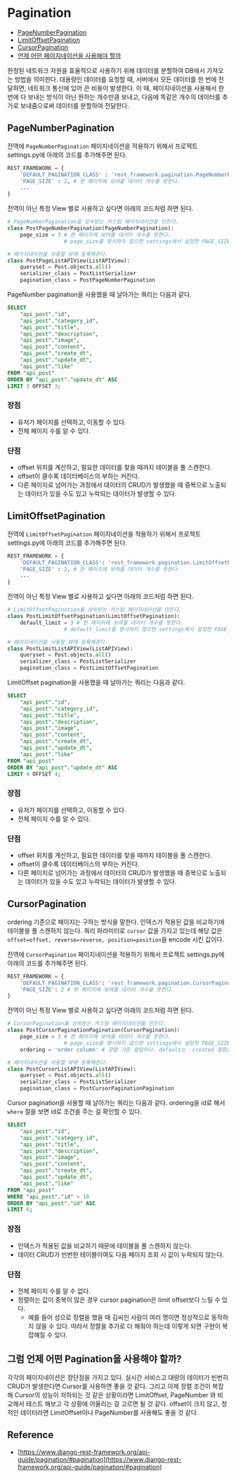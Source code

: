 # Pagination
- [PageNumberPagination](#pagenumberpagination)
- [LimitOffsetPagination](#limitoffsetpagination)
- [CursorPagination](#cursorpagination)
- [언제 어떤 페이지네이션을 사용해야 할까](#그럼-언제-어떤-pagination을-사용해야-할까)

한정된 네트워크 자원을 효율적으로 사용하기 위해 데이터를 분할하여 DB에서 가져오는 방법을 의미한다.
대용량인 데이터를 요청할 때, 서버에서 모든 데이터를 한 번에 전달하면, 네트워크 통신에 있어 큰 비용이 발생한다.
이 때, 페이지네이션을 사용해서 한 번에 다 보내는 방식이 아닌 원하는 개수만큼 보내고, 다음에 똑같은 개수의 데이터를 추가로 보내줌으로써 데이터를 분할하여 전달한다.

## PageNumberPagination
전역에 `PageNumberPagination` 페이지네이션을 적용하기 위해서 프로젝트 settings.py에 아래의 코드를 추가해주면 된다.

```python
REST_FRAMEWORK = {
    'DEFAULT_PAGINATION_CLASS' : 'rest_framework.pagination.PageNumberPagination',
    'PAGE_SIZE' : 2, # 한 페이지에 보여줄 데이터 개수를 뜻한다.
    ...
}
```

전역이 아닌 특정 View 별로 사용하고 싶다면 아래의 코드처럼 하면 된다.

```python
# PageNumberPagination을 상속받는 커스텀 페이지네이션을 만든다.
class PostPageNumberPagination(PageNumberPagination):
    page_size = 3 # 한 페이지에 보여줄 데이터 개수를 뜻한다. 
                  # page_size를 명시하지 않으면 settings에서 설정한 PAGE_SIZE를 따르고, 만약 명시되어 있지 않다면 전체 데이터를 반환한다.

# 페이지네이션을 사용할 뷰에 등록해준다.
class PostPageListAPIView(ListAPIView):
    queryset = Post.objects.all()
    serializer_class = PostListSerializer
    pagination_class = PostPageNumberPagination
```

PageNumber pagination을 사용했을 때 날아가는 쿼리는 다음과 같다.
```SQL
SELECT 
    "api_post"."id",
    "api_post"."category_id",
    "api_post"."title",
    "api_post"."description",
    "api_post"."image",
    "api_post"."content",
    "api_post"."create_dt",
    "api_post"."update_dt",
    "api_post"."like"
FROM "api_post"
ORDER BY "api_post"."update_dt" ASC
LIMIT 3 OFFSET 3;
```

### 장점
- 유저가 페이지를 선택하고, 이동할 수 있다.
- 전체 페이지 수를 알 수 있다.

### 단점
- offset 위치를 계산하고, 필요한 데이터를 찾을 때까지 테이블을 풀 스캔한다.
- offset이 클수록 데이터베이스의 부하는 커진다.
- 다른 페이지로 넘어가는 과정에서 데이터의 CRUD가 발생했을 때 중복으로 노출되는 데이터가 있을 수도 있고 누락되는 데이터가 발생할 수 있다.

## LimitOffsetPagination
전역에 `LimitOffsetPagination` 페이지네이션을 적용하기 위해서 프로젝트 settings.py에 아래의 코드를 추가해주면 된다.
```python
REST_FRAMEWORK = {
    'DEFAULT_PAGINATION_CLASS': 'rest_framework.pagination.LimitOffsetPagination',
    'PAGE_SIZE' : 2, # 한 페이지에 보여줄 데이터 개수를 뜻한다.
    ...
}
```

전역이 아닌 특정 View 별로 사용하고 싶다면 아래의 코드처럼 하면 된다.

```python
# LimitOffsetPagination을 상속받는 커스텀 페이지네이션을 만든다.
class PostLimitOffsetPagination(LimitOffsetPagination):
    default_limit = 3 # 한 페이지에 보여줄 데이터 개수를 뜻한다. 
                  # default_limit를 명시하지 않으면 settings에서 설정한 PAGE_SIZE를 따르고, 만약 명시되어 있지 않다면 전체 데이터를 반환한다.

# 페이지네이션을 사용할 뷰에 등록해준다.
class PostLimitListAPIView(ListAPIView):
    queryset = Post.objects.all()
    serializer_class = PostListSerializer
    pagination_class = PostLimitOffsetPagination
```

LimitOffset pagination을 사용했을 때 날아가는 쿼리는 다음과 같다.
```SQL
SELECT
    "api_post"."id",
    "api_post"."category_id",
    "api_post"."title",
    "api_post"."description",
    "api_post"."image",
    "api_post"."content",
    "api_post"."create_dt",
    "api_post"."update_dt",
    "api_post"."like"
FROM "api_post"
ORDER BY "api_post"."update_dt" ASC
LIMIT 4 OFFSET 4;
```

### 장점
- 유저가 페이지를 선택하고, 이동할 수 있다.
- 전체 페이지 수를 알 수 있다.

### 단점
- offset 위치를 계산하고, 필요한 데이터를 찾을 때까지 테이블을 풀 스캔한다.
- offset이 클수록 데이터베이스의 부하는 커진다.
- 다른 페이지로 넘어가는 과정에서 데이터의 CRUD가 발생했을 때 중복으로 노출되는 데이터가 있을 수도 있고 누락되는 데이터가 발생할 수 있다.

## CursorPagination
ordering 기준으로 페이지는 구하는 방식을 말한다. 인덱스가 적용된 값을 비교하기에 테이블을 풀 스캔하지 않는다.
쿼리 파라미터로 `cursor` 값을 가지고 있는데 해당 값은 `offset=offset, reverse=reverse, position=position`을 encode 시킨 값이다.

전역에 `CursorPagination` 페이지네이션을 적용하기 위해서 프로젝트 settings.py에 아래의 코드를 추가해주면 된다.

```python
REST_FRAMEWORK = {
    'DEFAULT_PAGINATION_CLASS': 'rest_framework.pagination.CursorPagination',
    'PAGE_SIZE': 2 # 한 페이지에 보여줄 데이터 개수를 뜻한다.
}
```

전역이 아닌 특정 View 별로 사용하고 싶다면 아래의 코드처럼 하면 된다.

```python
# CursorPagination을 상속받는 커스텀 페이지네이션을 만든다.
class PostCursorPaginationPagination(CursorPagination):
    page_size = 3 # 한 페이지에 보여줄 데이터 개수를 뜻한다. 
                  # page_size를 명시하지 않으면 settings에서 설정한 PAGE_SIZE를 따르고, 만약 명시되어 있지 않다면 전체 데이터를 반환한다.
    ordering = 'order column' # 정렬 기준 컬럼이다. default는 -created 컬럼을 기준으로 한다. 컬럼명 앞에 "-"가 붙으면 내림 차순이다.

# 페이지네이션을 사용할 뷰에 등록해준다.
class PostCursorListAPIView(ListAPIView):
    queryset = Post.objects.all()
    serializer_class = PostListSerializer
    pagination_class = PostCursorPaginationPagination
```

Cursor pagination을 사용할 때 날아가는 쿼리는 다음과 같다. ordering을 id로 해서 `where` 절을 보면 id로 조건을 주는 걸 확인할 수 있다.
```SQL
SELECT
    "api_post"."id",
    "api_post"."category_id",
    "api_post"."title",
    "api_post"."description",
    "api_post"."image",
    "api_post"."content",
    "api_post"."create_dt",
    "api_post"."update_dt",
    "api_post"."like"
FROM "api_post"
WHERE "api_post"."id" > 10
ORDER BY "api_post"."id" ASC
LIMIT 6;
```

### 장점
- 인덱스가 적용된 값을 비교하기 때문에 테이블을 풀 스캔하지 않는다.
- 데이터 CRUD가 빈번한 테이블이여도 다음 페이지 조회 시 값이 누락되지 않는다.

### 단점
- 전체 페이지 수를 알 수 없다.
- 정렬하는 값이 중복이 많은 경우 cursor pagination은 limit offset보다 느릴 수 있다.
  - 예를 들어 성으로 정렬을 했을 때 김씨인 사람이 여러 명이면 정상적으로 동작하지 않을 수 있다. 따라서 정렬을 추가로 더 해줘야 하는데 이렇게 되면 구현이 복잡해질 수 있다.

## 그럼 언제 어떤 Pagination을 사용해야 할까?
각각의 페이지네이션은 장단점을 가지고 있다. 실시간 서비스고 대량의 데이터가 빈번히 CRUD가 발생한다면 Cursor를 사용하면 좋을 것 같다.
그리고 이제 정렬 조건이 복잡해 Cursor의 성능이 저하되는 것 같은 상황이라면 LimitOffset, PageNumber 와 비교해서 테스트 해보고 각 상황에 어울리는 걸 고르면 될 것 같다.
offset이 크지 않고, 정적인 데이터라면 LimitOffset이나 PageNumber를 사용해도 좋을 것 같다.

## Reference
- [https://www.django-rest-framework.org/api-guide/pagination/#pagination](https://www.django-rest-framework.org/api-guide/pagination/#pagination)
